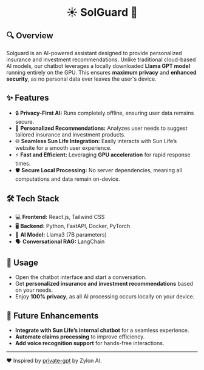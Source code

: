 <div align="center">

# ☀️ SolGuard 🤖

</div>

## 🔍 Overview
Solguard is an AI-powered assistant designed to provide personalized insurance and investment recommendations. Unlike traditional cloud-based AI models, our chatbot leverages a locally downloaded **Llama GPT model** running entirely on the GPU. This ensures **maximum privacy** and **enhanced security**, as no personal data ever leaves the user's device.

## ✨ Features
- 🔒 **Privacy-First AI:** Runs completely offline, ensuring user data remains secure.
- 🎯 **Personalized Recommendations:** Analyzes user needs to suggest tailored insurance and investment products.
- 🌐 **Seamless Sun Life Integration:** Easily interacts with Sun Life’s website for a smooth user experience.
- ⚡ **Fast and Efficient:** Leveraging **GPU acceleration** for rapid response times.
- 🛡️ **Secure Local Processing:** No server dependencies, meaning all computations and data remain on-device.

## 🛠️ Tech Stack
- 💻 **Frontend:** React.js, Tailwind CSS
- 🖥️ **Backend:** Python, FastAPI, Docker, PyTorch
- 🧠 **AI Model:** Llama3 (7B parameters)
- 🗣️ **Conversational RAG:** LangChain

## 🎯 Usage
- Open the chatbot interface and start a conversation.
- Get **personalized insurance and investment recommendations** based on your needs.
- Enjoy **100% privacy**, as all AI processing occurs locally on your device.

## 🔮 Future Enhancements
- **Integrate with Sun Life’s internal chatbot** for a seamless experience.
- **Automate claims processing** to improve efficiency.
- **Add voice recognition support** for hands-free interactions.

---

❤️ Inspired by [private-gpt](https://github.com/zylon-ai/private-gpt) by Zylon AI.
